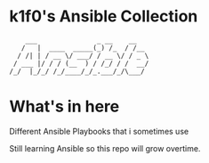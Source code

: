 # k1f0's Ansible Collection

```plaintext
    ___               _ __    __   
   /   |  ____  _____(_) /_  / /__ 
  / /| | / __ \/ ___/ / __ \/ / _ \
 / ___ |/ / / (__  ) / /_/ / /  __/
/_/  |_/_/ /_/____/_/_.___/_/\___/ 
```

# What's in here

Different Ansible Playbooks that i sometimes use

Still learning Ansible so this repo will grow overtime.
